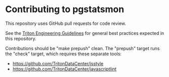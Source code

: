 # Contributing to pgstatsmon

This repository uses GitHub pull requests for code review.

See the [Triton Engineering
Guidelines](https://github.com/TritonDataCenter/eng/blob/master/docs/index.md)
for general best practices expected in this repository.

Contributions should be "make prepush" clean.  The "prepush" target runs the
"check" target, which requires these separate tools:

* https://github.com/TritonDataCenter/jsstyle
* https://github.com/TritonDataCenter/javascriptlint
